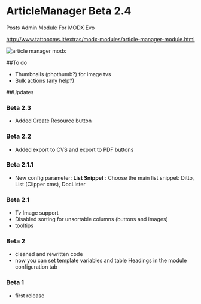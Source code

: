 # ArticleManager Beta 2.4
Posts Admin Module For MODX Evo

http://www.tattoocms.it/extras/modx-modules/article-manager-module.html

![article manager modx](https://raw.githubusercontent.com/Nicola1971/ArticleManager/master/screen.jpg)

##To do
* Thumbnails (phpthumb?) for image tvs
* Bulk actions (any help?)


##Updates

### Beta 2.3
* Added Create Resource button

### Beta 2.2
* Added export to CVS and export to PDF buttons

### Beta 2.1.1
* New config parameter: **List Snippet** : Choose the main list snippet: Ditto, List (Clipper cms), DocLister

### Beta 2.1
* Tv Image support
* Disabled sorting for unsortable columns (buttons and images)
* tooltips

### Beta 2
* cleaned and rewritten code
* now you can set template variables and table Headings in the module configuration tab

### Beta 1
* first release
